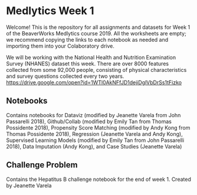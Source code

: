 # Medlytics Week 1
Welcome! This is the repository for all assignments and datasets for Week 1 of the BeaverWorks Medlytics course 2019. 
All the worksheets are empty; we recommend copying the links to each notebook as needed and importing them into your Colaboratory drive.

We will be working with the National Health and Nutrition Examination Survey (NHANES) dataset this week. There are over 8000 features collected from some 92,000 people, consisting of physical characteristics and survey questions collected every two years.
https://drive.google.com/open?id=1WTl0AkNFfJD1dejiDglVbDrSs1tFizko

## Notebooks
Contains notebooks for Dataviz (modified by Jeanette Varela from John Passarelli 2018), Github/Collab (modified by Emily Tan from Thomas Possidente 2018), Propensity Score Matching (modified by Andy Kong from Thomas Possidente 2018), Regression (Jeanette Varela and Andy Kong), Supervised Learning Models (modified by Emily Tan from John Passarelli 2018), Data Imputation (Andy Kong), and Case Studies (Jeanette Varela)

## Challenge Problem
Contains the Hepatitus B challenge notebook for the end of week 1.
Created by Jeanette Varela

